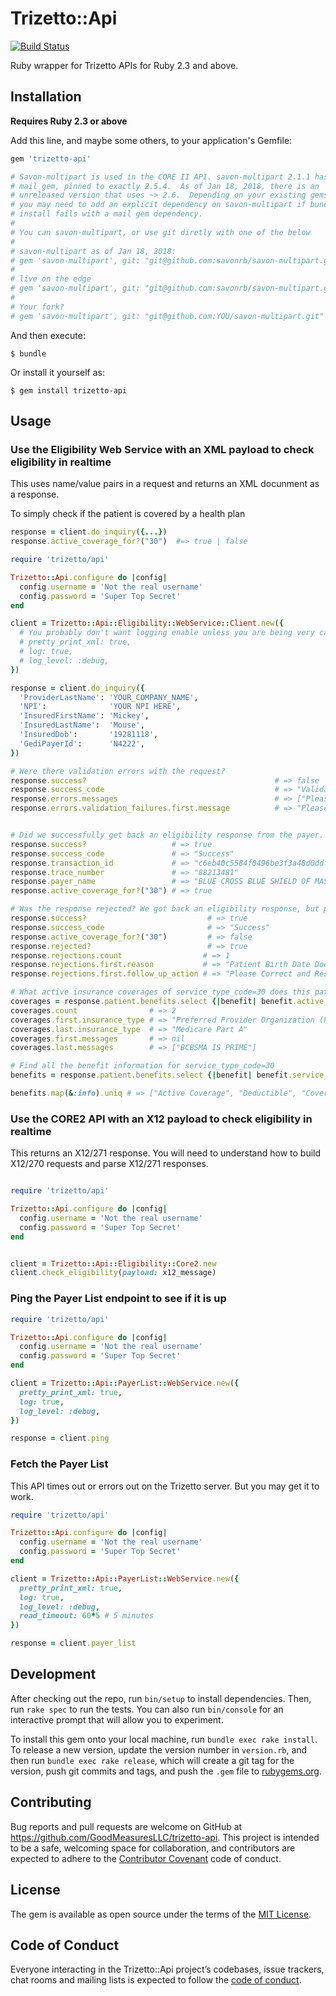# Trizetto::Api

[![Build Status](https://travis-ci.org/GoodMeasuresLLC/trizetto-api.svg?branch=master)](https://travis-ci.org/GoodMeasuresLLC/trizetto-api)

Ruby wrapper for Trizetto APIs for Ruby 2.3 and above.

## Installation

<b>Requires Ruby 2.3 or above</b>

Add this line, and maybe some others, to your application's Gemfile:

```ruby
gem 'trizetto-api'

# Savon-multipart is used in the CORE II API. savon-multipart 2.1.1 has the
# mail gem, pinned to exactly 2.5.4.  As of Jan 18, 2018, there is an
# unreleased version that uses ~> 2.6.  Depending on your existing gems
# you may need to add an explicit dependency on savon-multipart if bundle
# install fails with a mail gem dependency.
#
# You can savon-multipart, or use git diretly with one of the below
#
# savon-multipart as of Jan 18, 2018:
# gem 'savon-multipart', git: "git@github.com:savonrb/savon-multipart.git", ref: 'd9a138b6c166cd7c30c28e8888ff19011f8ec071'
#
# live on the edge
# gem 'savon-multipart', git: "git@github.com:savonrb/savon-multipart.git", branch: :master
#
# Your fork?
# gem 'savon-multipart', git: "git@github.com:YOU/savon-multipart.git"
```

And then execute:

    $ bundle

Or install it yourself as:

    $ gem install trizetto-api

## Usage


### Use the Eligibility Web Service with an XML payload to check eligibility in realtime

This uses name/value pairs in a request and returns an XML docunment as a response.

To simply check if the patient is covered by a health plan

```ruby
response = client.do_inquiry({...})
response.active_coverage_for?("30")  #=> true | false
```

```ruby
require 'trizetto/api'

Trizetto::Api.configure do |config|
  config.username = 'Not the real username'
  config.password = 'Super Top Secret'
end

client = Trizetto::Api::Eligibility::WebService::Client.new({
  # You probably don't want logging enable unless you are being very careful to protect PHI in logs
  # pretty_print_xml: true,
  # log: true,
  # log_level: :debug,
})

response = client.do_inquiry({
  'ProviderLastName': 'YOUR_COMPANY_NAME',
  'NPI':              'YOUR NPI HERE',
  'InsuredFirstName': 'Mickey',
  'InsuredLastName':  'Mouse',
  'InsuredDob':       '19281118',
  'GediPayerId':      'N4222',
})

# Were there validation errors with the request?
response.success?                                          # => false
response.success_code                                      # => "ValidationFailure"
response.errors.messages                                   # => ["Please enter InsuranceNum."]response.errors.validation_failures.first.affected_fields  # => ["InsuranceNum"]
response.errors.validation_failures.first.message          # => "Please enter InsuranceNum."


# Did we successfully get back an eligibility response from the payer.
response.success?                   # => true
response.success_code               # => "Success"
response.transaction_id             # => "c6eb40c5584f0496be3f3a48d0ddfd"
response.trace_number               # => "88213481"
response.payer_name                 # => "BLUE CROSS BLUE SHIELD OF MASSACHUSETTS"
response.active_coverage_for?("30") # => true

# Was the response rejected? We got back an eligibility response, but probably the patient wasn't found
response.success?                           # => true
response.success_code                       # => "Success"
response.active_coverage_for?("30")         # => false
response.rejected?                          # => true
response.rejections.count                  # => 1
response.rejections.first.reason           # => "Patient Birth Date Does Not Match That for the Patient on the Database"
response.rejections.first.follow_up_action # => "Please Correct and Resubmit"

# What active insurance coverages of service_type_code=30 does this patient have?
coverages = response.patient.benefits.select {|benefit| benefit.active_coverage? && benefit.service_type_codes.include?("30")}
coverages.count                # => 2
coverages.first.insurance_type # => "Preferred Provider Organization (PPO)"
coverages.last.insurance_type  # => "Medicare Part A"
coverages.first.messages       # => nil
coverages.last.messages        # => ["BCBSMA IS PRIME"]

# Find all the benefit information for service_type_code=30
benefits = response.patient.benefits.select {|benefit| benefit.service_type_codes.include?("30")}

benefits.map(&:info).uniq # => ["Active Coverage", "Deductible", "Coverage Basis", "Out of Pocket (Stop Loss)", "Services Restricted to Following Provider"]

```

### Use the CORE2 API with an X12 payload to check eligibility in realtime

This returns an X12/271 response.  You will need to understand how to build
X12/270 requests and parse X12/271 responses.

```ruby

require 'trizetto/api'

Trizetto::Api.configure do |config|
  config.username = 'Not the real username'
  config.password = 'Super Top Secret'
end


client = Trizetto::Api::Eligibility::Core2.new
client.check_eligibility(payload: x12_message)
```

### Ping the Payer List endpoint to see if it is up

```ruby
require 'trizetto/api'

Trizetto::Api.configure do |config|
  config.username = 'Not the real username'
  config.password = 'Super Top Secret'
end

client = Trizetto::Api::PayerList::WebService.new({
  pretty_print_xml: true,
  log: true,
  log_level: :debug,
})

response = client.ping
```

### Fetch the Payer List

This API times out or errors out on the Trizetto server.  But you may get it to work.

```ruby
require 'trizetto/api'

Trizetto::Api.configure do |config|
  config.username = 'Not the real username'
  config.password = 'Super Top Secret'
end

client = Trizetto::Api::PayerList::WebService.new({
  pretty_print_xml: true,
  log: true,
  log_level: :debug,
  read_timeout: 60*5 # 5 minutes
})

response = client.payer_list

```

## Development

After checking out the repo, run `bin/setup` to install dependencies. Then, run `rake spec` to run the tests. You can also run `bin/console` for an interactive prompt that will allow you to experiment.

To install this gem onto your local machine, run `bundle exec rake install`. To release a new version, update the version number in `version.rb`, and then run `bundle exec rake release`, which will create a git tag for the version, push git commits and tags, and push the `.gem` file to [rubygems.org](https://rubygems.org).

## Contributing

Bug reports and pull requests are welcome on GitHub at https://github.com/GoodMeasuresLLC/trizetto-api. This project is intended to be a safe, welcoming space for collaboration, and contributors are expected to adhere to the [Contributor Covenant](http://contributor-covenant.org) code of conduct.

## License

The gem is available as open source under the terms of the [MIT License](https://opensource.org/licenses/MIT).

## Code of Conduct

Everyone interacting in the Trizetto::Api project’s codebases, issue trackers, chat rooms and mailing lists is expected to follow the [code of conduct](https://github.com/GoodMeasuresLLC/trizetto-api/blob/master/CODE_OF_CONDUCT.md).
